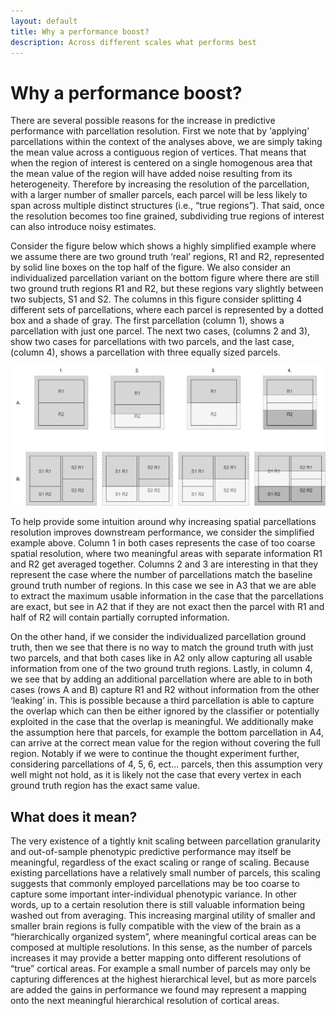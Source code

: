 ```yaml
---
layout: default
title: Why a performance boost?
description: Across different scales what performs best
---
```


# Why a performance boost?

There are several possible reasons for the increase in predictive performance with parcellation resolution. First we note that by ‘applying’ parcellations within the context of the analyses above, we are simply taking the mean value across a contiguous region of vertices. That means that when the region of interest is centered on a single homogenous area that the mean value of the region will have added noise resulting from its heterogeneity. Therefore by increasing the resolution of the parcellation, with a larger number of smaller parcels, each parcel will be less likely to span across multiple distinct structures (i.e., “true regions”). That said, once the resolution becomes too fine grained, subdividing true regions of interest can also introduce noisy estimates.

Consider the figure below which shows a highly simplified example where we assume there are two ground truth ‘real’ regions, R1 and R2, represented by solid line boxes on the top half of the figure. We also consider an individualized parcellation variant on the bottom figure where there are still two ground truth regions R1 and R2, but these regions vary slightly between two subjects, S1 and S2. The columns in this figure consider splitting 4 different sets of parcellations, where each parcel is represented by a dotted box and a shade of gray. The first parcellation (column 1), shows a parcellation with just one parcel. The next two cases, (columns 2 and 3), show two cases for parcellations with two parcels, and the last case, (column 4), shows a parcellation with three equally sized parcels.

![why](https://raw.githubusercontent.com/sahahn/parc_scaling/master/extra/Figures/why_boost.png)

To help provide some intuition around why increasing spatial parcellations resolution improves downstream performance, we consider the simplified example above.
Column 1 in both cases represents the case of too coarse spatial resolution, where two meaningful areas with separate information R1 and R2 get averaged together. Columns 2 and 3 are interesting in that they represent the case where the number of parcellations match the baseline ground truth number of regions. In this case we see in A3 that we are able to extract the maximum usable information in the case that the parcellations are exact, but see in A2 that if they are not exact then the parcel with R1 and half of R2 will contain partially corrupted information.

On the other hand, if we consider the individualized parcellation ground truth, then we see that there is no way to match the ground truth with just two parcels, and that both cases like in A2 only allow capturing all usable information from one of the two ground truth regions. Lastly, in column 4, we see that by adding an additional parcellation where are able to in both cases (rows A and B) capture R1 and R2 without information from the other ‘leaking’ in. This is possible because a third parcellation is able to capture the overlap which can then be either ignored by the classifier or potentially exploited in the case that the overlap is meaningful. We additionally make the assumption here that parcels, for example the bottom parcellation in A4, can arrive at the correct mean value for the region without covering the full region. Notably if we were to continue the thought experiment further, considering parcellations of 4, 5, 6, ect… parcels, then this assumption very well might not hold, as it is likely not the case that every vertex in each ground truth region has the exact same value. 

## What does it mean?

The very existence of a tightly knit scaling between parcellation granularity and out-of-sample phenotypic predictive performance may itself be meaningful, regardless of the exact scaling or range of scaling. Because existing parcellations have a relatively small number of parcels, this scaling suggests that commonly employed parcellations may be too coarse to capture some important inter-individual phenotypic variance. In other words, up to a certain resolution there is still valuable information being washed out from averaging. This increasing marginal utility of smaller and smaller brain regions is fully compatible with the view of the brain as a “hierarchically organized system”, where meaningful cortical areas can be composed at multiple resolutions. In this sense, as the number of parcels increases it may provide a better mapping onto different resolutions of “true” cortical areas. For example a small number of parcels may only be capturing differences at the highest hierarchical level, but as more parcels are added the gains in performance we found may represent a mapping onto the next meaningful hierarchical resolution of cortical areas.